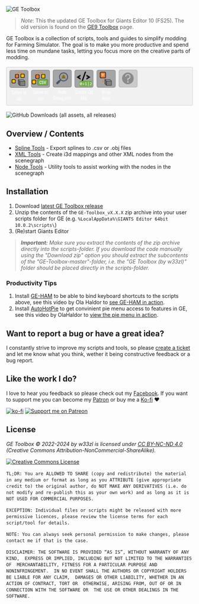![GE Toolbox](https://user-images.githubusercontent.com/7383510/200933607-30adf443-d2b2-49b0-8ec6-0a5abc0539e4.png)
> _Note_: This the updated GE Toolbox for Giants Editor 10 (FS25). The old version is found on the [GE9 Toolbox](https://github.com/w33zl/GE9-Toolbox) page.

GE Toolbox is a collection of scripts, tools and guides to simplify modding for Farming Simulator. The goal is to make you more productive and spend less time on mundane tasks, letting you focus more on the creative parts of modding.

![image](https://raw.githubusercontent.com/w33zl/GE-Toolbox/refs/heads/master/.res/GE_Toolbox_Tools.png)

![GitHub Downloads (all assets, all releases)](https://img.shields.io/github/downloads/w33zl/GE-Toolbox/total)

## Overview / Contents

- [Spline Tools](SplineTools.md) - Export splines to .csv or .obj files
- [XML Tools](XMLTools.md) - Create i3d mappings and other XML nodes from the scenegraph
- [Node Tools](NodeTools.md) - Utility tools to assist working with the nodes in the scenegraph


## Installation
1. Download [latest GE Toolbox release](https://github.com/w33zl/GE-Toolbox/releases/latest)
2. Unzip the contents of the `GE-Toolbox_vX.X.X` zip archive into your user scripts folder for GE (e.g. `%LocalAppData%\GIANTS Editor 64bit 10.0.2\scripts\`)
3. (Re)start Giants Editor

> ***Important:** Make sure you extract the contents of the zip archive directly into the scripts-folder. If you download the code manually using the "Download zip" option you should extract the subcontents of the "GE-Toolbox-master"-folder, i.e. the "GE Toolbox (by w33zl)" folder should be placed directly in the scripts-folder.*

### Productivity Tips
1. Install [GE-HAM](https://github.com/w33zl/GE-Hotkeys-and-Macros) to be able to bind keyboard shortcuts to the scripts above, see this video by Ola Haldor to [see GE-HAM in action](https://www.youtube.com/watch?v=8lUqKiSBndc).
2. Install [AutoHotPie](https://github.com/dumbeau/AutoHotPie) to get convinient pie menu access to features in GE, see this video by OlaHaldor to [view the pie menu in action](https://www.youtube.com/shorts/t2iR5MWhxKI).


## Want to report a bug or have a great idea?
I constantly strive to improve my scripts and tools, so please [create a ticket](https://github.com/w33zl/GE-Toolbox/issues/new) and let me know what you think, wether it being constructive feedback or a bug report.


## Like the work I do?
I love to hear you feedback so please check out my [Facebook](https://www.facebook.com/w33zl). If you want to support me you can become my [Patron](https://www.patreon.com/wzlmodding) or buy me a [Ko-fi](https://ko-fi.com/w33zl) :heart:

[![ko-fi](https://ko-fi.com/img/githubbutton_sm.svg)](https://ko-fi.com/X8X0BB65P) [![Support me on Patreon](https://img.shields.io/endpoint.svg?url=https%3A%2F%2Fshieldsio-patreon.vercel.app%2Fapi%3Fusername%3Dwzlmodding%3F%26type%3Dpatrons&style=for-the-badge)](https://patreon.com/wzlmodding?)


## License

*GE Toolbox © 2022-2024 by w33zl is licensed under [CC BY-NC-ND 4.0](http://creativecommons.org/licenses/by-nc-nd/4.0/) (Creative Commons Attribution-NonCommercial-ShareAlike).* 

<a rel="license" href="http://creativecommons.org/licenses/by-nc-sa/4.0/"><img alt="Creative Commons License" style="border-width:0" src="https://i.creativecommons.org/l/by-nc-sa/4.0/88x31.png" /></a> 

`TL;DR: You are ALLOWED TO SHARE (copy and redistribute) the material in any medium or format as long as you ATTRIBUTE (give appropriate credit to) the original author, do NOT MAKE ANY DERIVATIVES (i.e. do not modify and re-publish this as your own work) and as long as it is NOT USED FOR COMMERCIAL PURPOSES.`

`EXCEPTION: Individual files or scripts might be released with more permissive licences, please review the license terms for each script/tool for details.`

`NOTE: You can always seek personal permission to make changes, please contact me if that is the case.`

`DISCLAIMER: THE SOFTWARE IS PROVIDED “AS IS”, WITHOUT WARRANTY OF ANY KIND, 
EXPRESS OR IMPLIED, INCLUDING BUT NOT LIMITED TO THE WARRANTIES OF 
MERCHANTABILITY, FITNESS FOR A PARTICULAR PURPOSE AND NONINFRINGEMENT. 
IN NO EVENT SHALL THE AUTHORS OR COPYRIGHT HOLDERS BE LIABLE FOR ANY CLAIM, 
DAMAGES OR OTHER LIABILITY, WHETHER IN AN ACTION OF CONTRACT, TORT OR 
OTHERWISE, ARISING FROM, OUT OF OR IN CONNECTION WITH THE SOFTWARE OR 
THE USE OR OTHER DEALINGS IN THE SOFTWARE.`
